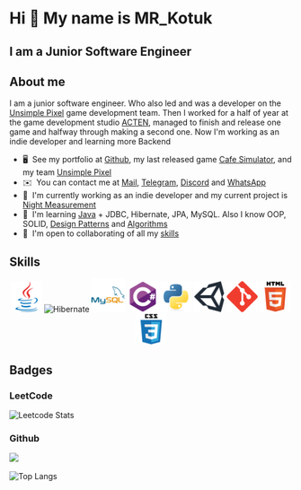 Hi 👋 My name is MR_Kotuk
==========================

I am a Junior Software Engineer
-----------------------------

## About me
I am a junior software engineer. Who also led and was a developer on the [Unsimple Pixel](https://unsimple-pixel.itch.io) game development team. Then I worked for a half of year at the game development studio [ACTEN](https://playhop.com/developer/57902), managed to finish and release one game and halfway through making a second one. Now I'm working as an indie developer and learning more Backend

* 🖥️  See my portfolio at [Github](http://github.com/MR-Kotuk?tab=repositories), my last released game [Cafe Simulator](https://t.ly/qul6m), and my team [Unsimple Pixel](https://unsimple-pixel.itch.io)
* ✉️  You can contact me at [Mail](mailto:mrkotuk333@gmail.com), [Telegram](https://web.telegram.org/a/#1642872945), [Discord](discordapp.com/users/1080869727083184128) and [WhatsApp](https://wa.me/qr/RS63S2DDHXD4M1)
* 🚀  I'm currently working as an indie developer and my current project is [Night Measurement](https://github.com/MR-Kotuk/Night-Measurement)
* 🧠  I'm learning [Java](https://www.java.com/en/) + JDBC, Hibernate, JPA, MySQL. Also I know OOP, SOLID, [Design Patterns](https://github.com/MR-Kotuk/Design-Patterns) and [Algorithms](https://github.com/MR-Kotuk/Algorithms)
* 🤝  I'm open to collaborating of all my [skills](https://github.com/MR-Kotuk#skills)

## Skills

<p align="middle">
<img src="https://raw.githubusercontent.com/teamedwardforever/Readme-Generator/71f25dd8b98329b168142a6b782a107b75eab178/svg/Skills/Languages/java-original.svg" alt="Java" width="55" height="55"/>
<img src="https://i.imghippo.com/files/uQIRW1725033569.png" alt="Hibernate" width="50" height="50"/>
<img src="https://raw.githubusercontent.com/devicons/devicon/master/icons/mysql/mysql-original-wordmark.svg" alt="mysql" width="60" height="60"/>
<img src="https://raw.githubusercontent.com/teamedwardforever/Readme-Generator/71f25dd8b98329b168142a6b782a107b75eab178/svg/Skills/Languages/csharp-original.svg" alt="Csharp" width="55" height="55"/>
<img src="https://raw.githubusercontent.com/teamedwardforever/Readme-Generator/71f25dd8b98329b168142a6b782a107b75eab178/svg/Skills/Languages/python-original.svg" alt="Python" width="55" height="55"/>
<img src="https://raw.githubusercontent.com/teamedwardforever/Readme-Generator/71f25dd8b98329b168142a6b782a107b75eab178/svg/Skills/Engines/unity3d-icon.svg" alt="Unity" width="55" height="55"/>
<img src="https://raw.githubusercontent.com/teamedwardforever/Readme-Generator/71f25dd8b98329b168142a6b782a107b75eab178/svg/Skills/Other/git-scm-icon.svg" alt="Git" width="55" height="55"/>
<img src="https://raw.githubusercontent.com/teamedwardforever/Readme-Generator/71f25dd8b98329b168142a6b782a107b75eab178/svg/Skills/Frontend/html5-original-wordmark.svg" alt="HTML" width="55" height="55"/>
<img src="https://raw.githubusercontent.com/teamedwardforever/Readme-Generator/71f25dd8b98329b168142a6b782a107b75eab178/svg/Skills/Frontend/css3-original-wordmark.svg" alt="Css" width="55" height="55"/>
</p>

## Badges

### LeetCode
![Leetcode Stats](https://leetcard.jacoblin.cool/mr_kotukkk?ext=heatmap)

### Github
<a href="http://www.github.com/MR-Kotuk"><img src="https://github-readme-streak-stats.herokuapp.com/?user=MR-Kotuk&theme=tokyonight&hide_border=true" /></a>

![Top Langs](https://github-readme-stats.vercel.app/api/top-langs/?username=mr-kotuk&hide=shaderlab,hlsl,glsl,c%2B%2B,objective-c%2B%2B,roff,gap,javascript&langs_count=4&theme=tokyonight&layout=compact&hide_progress=true&hide_border=true)
<br/>
